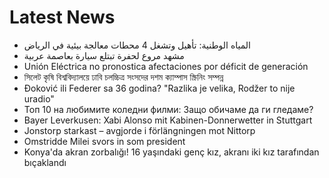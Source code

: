 # Latest News
-  المياه الوطنية: تأهيل وتشغل 4 محطات معالجة بيئية في الرياض
-  مشهد مروع لحفرة تبتلع سيارة بعاصمة عربية
-  Unión Eléctrica no pronostica afectaciones por déficit de generación
-  সিলেট কৃষি বিশ্ববিদ্যালয়ে ঢাবি চলচ্চিত্র সংসদের দশম ক্যাম্পাস স্ক্রিনিং সম্পন্ন
-  Đoković ili Federer sa 36 godina? "Razlika je velika, Rodžer to nije uradio"
-  Топ 10 на любимите коледни филми: Защо обичаме да ги гледаме?
-  Bayer Leverkusen: Xabi Alonso mit Kabinen-Donnerwetter in Stuttgart
-  Jonstorp starkast – avgjorde i förlängningen mot Nittorp
-  Omstridde Milei svors in som president
-  Konya'da akran zorbalığı! 16 yaşındaki genç kız, akranı iki kız tarafından bıçaklandı
